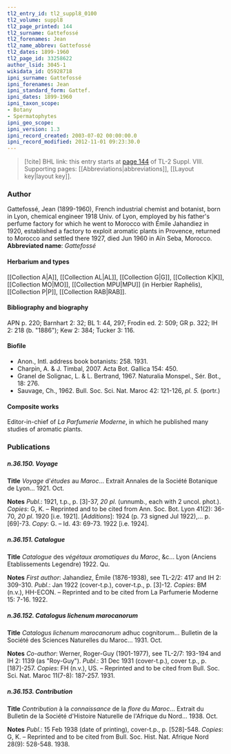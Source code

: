 ```yaml
---
tl2_entry_id: tl2_suppl8_0100
tl2_volume: suppl8
tl2_page_printed: 144
tl2_surname: Gattefossé
tl2_forenames: Jean
tl2_name_abbrev: Gattefossé
tl2_dates: 1899-1960
tl2_page_id: 33258622
author_lsid: 3045-1
wikidata_id: Q5928718
ipni_surname: Gattefossé
ipni_forenames: Jean
ipni_standard_form: Gattef.
ipni_dates: 1899-1960
ipni_taxon_scope: 
- Botany
- Spermatophytes
ipni_geo_scope: 
ipni_version: 1.3
ipni_record_created: 2003-07-02 00:00:00.0
ipni_record_modified: 2012-11-01 09:23:30.0
---
```



> [!cite] BHL link: this entry starts at [page 144](https://www.biodiversitylibrary.org/page/33258622) of TL-2 Suppl. VIII.
> Supporting pages: [[Abbreviations|abbreviations]], [[Layout key|layout key]].

### Author

Gattefossé, Jean (1899-1960), French industrial chemist and botanist, born in Lyon, chemical engineer 1918 Univ. of Lyon, employed by his father's perfume factory for which he went to Morocco with Émile Jahandiez in 1920, established a factory to exploit aromatic plants in Provence, returned to Morocco and settled there 1927, died Jun 1960 in Aïn Seba, Morocco. 
**Abbreviated name**: *Gattefossé*

#### Herbarium and types

[[Collection A|A]], [[Collection AL|AL]], [[Collection G|G]], [[Collection K|K]], [[Collection MO|MO]], [[Collection MPU|MPU]] (in Herbier Raphélis), [[Collection P|P]], [[Collection RAB|RAB]].

#### Bibliography and biography

APN p. 220; Barnhart 2: 32; BL 1: 44, 297; Frodin ed. 2: 509; GR p. 322; IH 2: 218 (b. "1886"); Kew 2: 384; Tucker 3: 116.

#### Biofile

- Anon., Intl. address book botanists: 258. 1931.
- Charpin, A. & J. Timbal, 2007. Acta Bot. Gallica 154: 450.
- Granel de Solignac, L. & L. Bertrand, 1967. Naturalia Monspel., Sér. Bot., 18: 276.
- Sauvage, Ch., 1962. Bull. Soc. Sci. Nat. Maroc 42: 121-126, *pl. 5.* (portr.)

#### Composite works

Editor-in-chief of *La Parfumerie Moderne*, in which he published many studies of aromatic plants.

### Publications

##### n.36.150. Voyage

**Title**
*Voyage* d'*études* au *Maroc*... Extrait Annales de la Société Botanique de Lyon... 1921. Oct.

**Notes**
*Publ*.: 1921, t.p., p. \[3\]-37, *20 pl*. (unnumb., each with 2 uncol. phot.). *Copies*: G, K. – Reprinted and to be cited from Ann. Soc. Bot. Lyon 41(2): 36-70, *20 pl*. 1920 \[i.e. 1921\].
\[*Additions*\]: 1924 (p. 73 signed Jul 1922),... p. \[69\]-73. *Copy*: G. – Id. 43: 69-73. 1922 \[i.e. 1924\].

##### n.36.151. Catalogue

**Title**
*Catalogue* des *végétaux aromatiques* du *Maroc*, &c... Lyon (Anciens Etablissements Legendre) 1922. Qu.

**Notes**
*First author*: Jahandiez, Émile (1876-1938), see TL-2/2: 417 and IH 2: 309-310.
*Publ*.: Jan 1922 (cover-t.p.), cover-t.p., p. \[3\]-12. *Copies*: BM (n.v.), HH-ECON. – Reprinted and to be cited from La Parfumerie Moderne 15: 7-16. 1922.

##### n.36.152. Catalogus lichenum marocanorum

**Title**
*Catalogus lichenum marocanorum* adhuc cognitorum... Bulletin de la Société des Sciences Naturelles du Maroc... 1931. Oct.

**Notes**
*Co-author*: Werner, Roger-Guy (1901-1977), see TL-2/7: 193-194 and IH 2: 1139 (as "Roy-Guy").
*Publ*.: 31 Dec 1931 (cover-t.p.), cover t.p., p. \[187\]-257. *Copies*: FH (n.v.), US. – Reprinted and to be cited from Bull. Soc. Sci. Nat. Maroc 11(7-8): 187-257. 1931.

##### n.36.153. Contribution

**Title**
*Contribution* à la *connaissance* de la *flore* du *Maroc*... Extrait du Bulletin de la Société d'Histoire Naturelle de l'Afrique du Nord... 1938. Oct.

**Notes**
*Publ*.: 15 Feb 1938 (date of printing), cover-t.p., p. \[528\]-548. *Copies*: G, K. – Reprinted and to be cited from Bull. Soc. Hist. Nat. Afrique Nord 28(9): 528-548. 1938.

